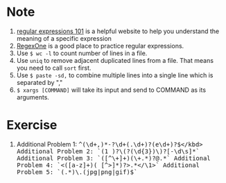 # Note
1. [regular expressions 101](https://regex101.com/) is a helpful website to help you understand the meaning of a specific expression  
2. [RegexOne](https://regexone.com) is a good place to practice regular expressions.  
3. Use `$ wc -l` to count number of lines in a file.
4. Use `uniq` to remove adjacent duplicated lines from a file. That means you need to call `sort` first.
5. Use `$ paste -sd,` to combine multiple lines into a single line which is separated by ","
6. `$ xargs [COMMAND]` will take its input and send to COMMAND as its arguments.

# Exercise
1. Additional Problem 1: <kbd>^(\d+,)*-?\d+(\.\d+)?(e\d+)?$</kbd>
   Additional Problem 2: `(1 )?\(?(\d{3})\)?[-\d\s]*`  
   Additional Problem 3: `([^\+]+)(\+.*)?@.*`  
   Additional Problem 4: `<([a-z]+)( [^>]*)?>.*</\1>`  
   Additional Problem 5: `(.*)\.(jpg|png|gif)$`  